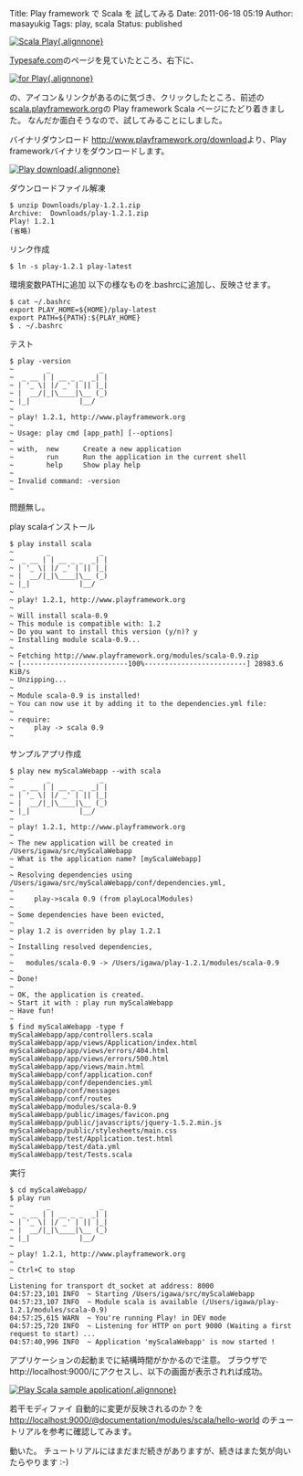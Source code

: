 Title: Play framework で Scala を 試してみる
Date: 2011-06-18 05:19
Author: masayukig
Tags: play, scala
Status: published

[![Scala
Play](http://farm4.static.flickr.com/3010/5843344046_490f31de82.jpg){.alignnone}](http://www.flickr.com/photos/31362181@N08/5843344046/ "Scala Play")

[Typesafe.com](http://typesafe.com/)のページを見ていたところ、右下に、

[![for
Play](http://farm4.static.flickr.com/3102/5843344316_86b19cf8ae_m.jpg){.alignnone}](http://www.flickr.com/photos/31362181@N08/5843344316/ "for Play")

の、アイコン＆リンクがあるのに気づき、クリックしたところ、前述の[scala.playframework.org](http://scala.playframework.org/)の
Play framework Scala ページにたどり着きました。
なんだか面白そうなので、試してみることにしました。

バイナリダウンロード
<http://www.playframework.org/download>より、Play
frameworkバイナリをダウンロードします。

[![Play
download](http://farm6.static.flickr.com/5075/5843344188_57d2960417.jpg){.alignnone}](http://www.flickr.com/photos/31362181@N08/5843344188/ "Play download")

ダウンロードファイル解凍

    $ unzip Downloads/play-1.2.1.zip
    Archive:  Downloads/play-1.2.1.zip
    Play! 1.2.1
    (省略)

リンク作成

    $ ln -s play-1.2.1 play-latest

環境変数PATHに追加
以下の様なものを.bashrcに追加し、反映させます。

    $ cat ~/.bashrc
    export PLAY_HOME=${HOME}/play-latest
    export PATH=${PATH}:${PLAY_HOME}
    $ . ~/.bashrc

テスト

    $ play -version
    ~        _            _
    ~  _ __ | | __ _ _  _| |
    ~ | '_ \| |/ _' | || |_|
    ~ |  __/|_|\____|\__ (_)
    ~ |_|            |__/
    ~
    ~ play! 1.2.1, http://www.playframework.org
    ~
    ~ Usage: play cmd [app_path] [--options]
    ~
    ~ with,  new      Create a new application
    ~        run      Run the application in the current shell
    ~        help     Show play help
    ~
    ~ Invalid command: -version
    ~

問題無し。

play scalaインストール

    $ play install scala
    ~        _            _
    ~  _ __ | | __ _ _  _| |
    ~ | '_ \| |/ _' | || |_|
    ~ |  __/|_|\____|\__ (_)
    ~ |_|            |__/
    ~
    ~ play! 1.2.1, http://www.playframework.org
    ~
    ~ Will install scala-0.9
    ~ This module is compatible with: 1.2
    ~ Do you want to install this version (y/n)? y
    ~ Installing module scala-0.9...
    ~
    ~ Fetching http://www.playframework.org/modules/scala-0.9.zip
    ~ [--------------------------100%-------------------------] 28983.6 KiB/s
    ~ Unzipping...
    ~
    ~ Module scala-0.9 is installed!
    ~ You can now use it by adding it to the dependencies.yml file:
    ~
    ~ require:
    ~     play -> scala 0.9
    ~

サンプルアプリ作成

    $ play new myScalaWebapp --with scala
    ~        _            _
    ~  _ __ | | __ _ _  _| |
    ~ | '_ \| |/ _' | || |_|
    ~ |  __/|_|\____|\__ (_)
    ~ |_|            |__/
    ~
    ~ play! 1.2.1, http://www.playframework.org
    ~
    ~ The new application will be created in /Users/igawa/src/myScalaWebapp
    ~ What is the application name? [myScalaWebapp]
    ~
    ~ Resolving dependencies using /Users/igawa/src/myScalaWebapp/conf/dependencies.yml,
    ~
    ~     play->scala 0.9 (from playLocalModules)
    ~
    ~ Some dependencies have been evicted,
    ~
    ~ play 1.2 is overriden by play 1.2.1
    ~
    ~ Installing resolved dependencies,
    ~
    ~   modules/scala-0.9 -> /Users/igawa/play-1.2.1/modules/scala-0.9
    ~
    ~ Done!
    ~
    ~ OK, the application is created.
    ~ Start it with : play run myScalaWebapp
    ~ Have fun!
    ~
    $ find myScalaWebapp -type f
    myScalaWebapp/app/controllers.scala
    myScalaWebapp/app/views/Application/index.html
    myScalaWebapp/app/views/errors/404.html
    myScalaWebapp/app/views/errors/500.html
    myScalaWebapp/app/views/main.html
    myScalaWebapp/conf/application.conf
    myScalaWebapp/conf/dependencies.yml
    myScalaWebapp/conf/messages
    myScalaWebapp/conf/routes
    myScalaWebapp/modules/scala-0.9
    myScalaWebapp/public/images/favicon.png
    myScalaWebapp/public/javascripts/jquery-1.5.2.min.js
    myScalaWebapp/public/stylesheets/main.css
    myScalaWebapp/test/Application.test.html
    myScalaWebapp/test/data.yml
    myScalaWebapp/test/Tests.scala

実行

    $ cd myScalaWebapp/
    $ play run
    ~        _            _
    ~  _ __ | | __ _ _  _| |
    ~ | '_ \| |/ _' | || |_|
    ~ |  __/|_|\____|\__ (_)
    ~ |_|            |__/
    ~
    ~ play! 1.2.1, http://www.playframework.org
    ~
    ~ Ctrl+C to stop
    ~
    Listening for transport dt_socket at address: 8000
    04:57:23,101 INFO  ~ Starting /Users/igawa/src/myScalaWebapp
    04:57:23,107 INFO  ~ Module scala is available (/Users/igawa/play-1.2.1/modules/scala-0.9)
    04:57:25,615 WARN  ~ You're running Play! in DEV mode
    04:57:25,720 INFO  ~ Listening for HTTP on port 9000 (Waiting a first request to start) ...
    04:57:40,996 INFO  ~ Application 'myScalaWebapp' is now started !

アプリケーションの起動までに結構時間がかかるので注意。
ブラウザでhttp://localhost:9000/にアクセスし、以下の画面が表示されれば成功。

[![Play Scala sample
application](http://farm6.static.flickr.com/5319/5843420398_cd2d48d759.jpg){.alignnone}](http://www.flickr.com/photos/31362181@N08/5843420398/ "Play Scala sample application")

若干モディファイ
自動的に変更が反映されるのか？を
<http://localhost:9000/@documentation/modules/scala/hello-world>
のチュートリアルを参考に確認してみます。

動いた。
チュートリアルにはまだまだ続きがありますが、続きはまた気が向いたらやります
:-)
